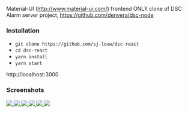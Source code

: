 Material-UI (http://www.material-ui.com/) frontend ONLY clone of DSC Alarm server project, https://github.com/denvera/dsc-node

### Installation
 - `git clone https://github.com/sj-louw/dsc-react`
 - `cd dsc-react`
 - `yarn install`
 - `yarn start`

http://localhost:3000

### Screenshots

<a href="https://raw.githubusercontent.com/sj-louw/dsc-react/master/screenshots/keypad.png">
<img src="https://raw.githubusercontent.com/sj-louw/dsc-react/master/screenshots/keypad.png">
</a>

<a href="https://raw.githubusercontent.com/sj-louw/dsc-react/master/screenshots/log.png">
<img src="https://raw.githubusercontent.com/sj-louw/dsc-react/master/screenshots/log.png">
</a>

<a href="https://raw.githubusercontent.com/sj-louw/dsc-react/master/screenshots/zones.png">
<img src="https://raw.githubusercontent.com/sj-louw/dsc-react/master/screenshots/zones.png">
</a>

<a href="https://raw.githubusercontent.com/sj-louw/dsc-react/master/screenshots/settings.png">
<img src="https://raw.githubusercontent.com/sj-louw/dsc-react/master/screenshots/settings.png">
</a>

<a href="https://raw.githubusercontent.com/sj-louw/dsc-react/master/screenshots/keypad-mobile.png">
<img src="https://raw.githubusercontent.com/sj-louw/dsc-react/master/screenshots/keypad-mobile.png">
</a>

<a href="https://raw.githubusercontent.com/sj-louw/dsc-react/master/screenshots/settings-mobile.png">
<img src="https://raw.githubusercontent.com/sj-louw/dsc-react/master/screenshots/settings-mobile.png">
</a>
